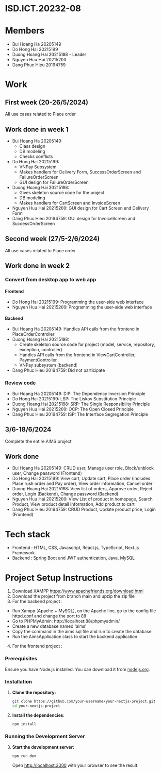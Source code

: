 # ISD.ICT.20232-08

# Members
- Bui Hoang Ha 20205149
- Do Hong Hai 20215199
- Duong Hoang Hai 20215198 - Leader
- Nguyen Huu Hai 20215200
- Dang Phuc Hieu 20194759

# Work

## First week (20-26/5/2024)
All use cases related to Place order

## Work done in week 1
- Bui Hoang Ha 20205149:
  + Class design
  + DB modeling
  + Checks conflicts
- Do Hong Hai 20215199:
  + VNPay Subsystem
  + Makes handlers for Delivery Form, SuccessOrderScreen and FailureOrderScreen
  + GUI design for FailureOrderScreen
- Duong Hoang Hai 20215198:
  + Gives skeleton source code for the project
  + DB modeling
  + Makes handlers for CartScreen and InvoiceScreen
- Nguyen Huu Hai 20215200: GUI design for Cart Screen and Delivery Form
- Dang Phuc Hieu 20194759: GUI design for InvoiceScreen and SuccessOrderScreen

## Second week (27/5-2/6/2024)
All use cases related to Place order

## Work done in week 2
### Convert from desktop app to web app
#### Frontend
- Do Hong Hai 20215199: Programming the user-side web interface
- Nguyen Huu Hai 20215200: Programming the user-side web interface
#### Backend
- Bui Hoang Ha 20205149: Handles API calls from the frontend in PlaceOrderController
- Duong Hoang Hai 20215198:
  + Create skeleton source code for project (model, service, repository, exception, controller)
  + Handles API calls from the frontend in ViewCartController, PaymentController
  + VNPay subsystem (backend)
- Dang Phuc Hieu 20194759: Did not participate
### Review code
- Bui Hoang Ha 20205149: DIP: The Dependency Inversion Principle
- Do Hong Hai 20215199: LSP: The Liskov Substitution Principle
- Duong Hoang Hai 20215198: SRP: The Single Responsibility Principle
- Nguyen Huu Hai 20215200: OCP: The Open Closed Principle
- Dang Phuc Hieu 20194759: ISP: The Interface Segregation Principle

## 3/6-18/6/2024
Complete the entire AIMS project
## Work done
- Bui Hoang Ha 20205149: CRUD user, Manage user role, Block/unblock user, Change password (Frontend)
- Do Hong Hai 20215199: View cart, Update cart, Place order (includes Place rush order and Pay order), View order information, Cancel order
- Duong Hoang Hai 20215198: View list of orders, Approve order, Reject order, Login (Backend), Change password (Backend)
- Nguyen Huu Hai 20215200: View List of product in homepage, Search Product, View product detail information, Add product to cart
- Dang Phuc Hieu 20194759: CRUD Product, Update product price, Login (Frontend)
# Tech stack
- Frontend : HTML, CSS, Javascript, React.js, TypeScript, Next.js Framework.
- Backend :  Spring Boot and JWT authentication, Java, MySQL

# Project Setup Instructions
1. Download XAMPP https://www.apachefriends.org/download.html
2. Download the project from branch main and upzip the zip file
3. For the backend project :
- Run Xampp (Apache + MySQL), on the Apache line, go to the config file httpd.conf and change the port to 88
- Go to PHPMyAdmin: http://localhost:88/phpmyadmin/
- Create a new database named 'aims'
- Copy the command in the aims.sql file and run to create the database
- Run the AimsApplication class to start the backend application
4. For the frontend project :

### Prerequisites

Ensure you have Node.js installed. You can download it from [nodejs.org](https://nodejs.org/).

### Installation

1. **Clone the repository:**

    ```bash
    git clone https://github.com/your-username/your-nextjs-project.git
    cd your-nextjs-project
    ```

2. **Install the dependencies:**

    ```bash
    npm install
    ```

### Running the Development Server

3. **Start the development server:**

    ```bash
    npm run dev
    ```

    Open [http://localhost:3000](http://localhost:3000) with your browser to see the result.
